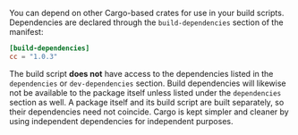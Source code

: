 You can depend on other Cargo-based crates for use in your build scripts.
Dependencies are declared through the `build-dependencies` section of the
manifest:

```toml
[build-dependencies]
cc = "1.0.3"
```

The build script **does not** have access to the dependencies listed
in the `dependencies` or `dev-dependencies` section. Build
dependencies will likewise not be available to the package itself
unless listed under the `dependencies` section as well. A package
itself and its build script are built separately, so their
dependencies need not coincide. Cargo is kept simpler and cleaner by
using independent dependencies for independent purposes.